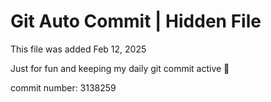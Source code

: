 # Git Auto Commit | Hidden File

This file was added Feb 12, 2025

Just for fun and keeping my daily git commit active 🤪

commit number: 3138259
